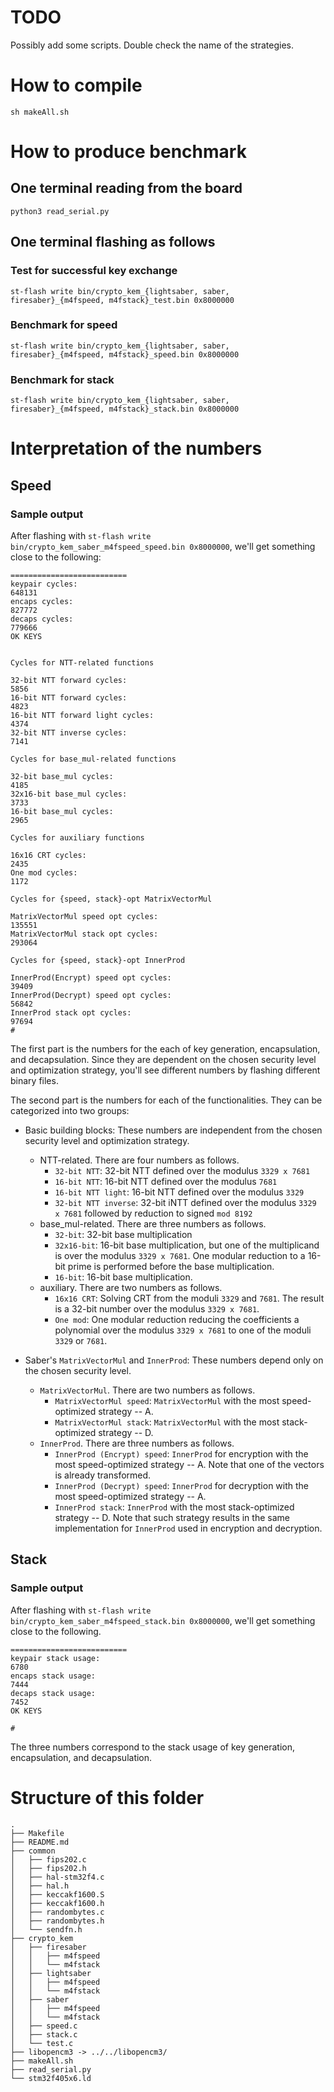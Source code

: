 
# TODO
Possibly add some scripts.
Double check the name of the strategies.

# How to compile
```
sh makeAll.sh
```

# How to produce benchmark

## One terminal reading from the board
```
python3 read_serial.py
```

## One terminal flashing as follows

### Test for successful key exchange
```
st-flash write bin/crypto_kem_{lightsaber, saber, firesaber}_{m4fspeed, m4fstack}_test.bin 0x8000000
```

### Benchmark for speed
```
st-flash write bin/crypto_kem_{lightsaber, saber, firesaber}_{m4fspeed, m4fstack}_speed.bin 0x8000000
```

### Benchmark for stack
```
st-flash write bin/crypto_kem_{lightsaber, saber, firesaber}_{m4fspeed, m4fstack}_stack.bin 0x8000000
```

# Interpretation of the numbers

## Speed
### Sample output

After flashing with `st-flash write bin/crypto_kem_saber_m4fspeed_speed.bin 0x8000000`, we'll get something close to the following:

```
==========================
keypair cycles:
648131
encaps cycles:
827772
decaps cycles:
779666
OK KEYS


Cycles for NTT-related functions

32-bit NTT forward cycles:
5856
16-bit NTT forward cycles:
4823
16-bit NTT forward light cycles:
4374
32-bit NTT inverse cycles:
7141

Cycles for base_mul-related functions

32-bit base_mul cycles:
4185
32x16-bit base_mul cycles:
3733
16-bit base_mul cycles:
2965

Cycles for auxiliary functions

16x16 CRT cycles:
2435
One mod cycles:
1172

Cycles for {speed, stack}-opt MatrixVectorMul

MatrixVectorMul speed opt cycles:
135551
MatrixVectorMul stack opt cycles:
293064

Cycles for {speed, stack}-opt InnerProd

InnerProd(Encrypt) speed opt cycles:
39409
InnerProd(Decrypt) speed opt cycles:
56842
InnerProd stack opt cycles:
97694
#
```

The first part is the numbers for the each of key generation, encapsulation, and decapsulation. Since they are dependent on the chosen security level and optimization strategy, you'll see different numbers by flashing different binary files.

The second part is the numbers for each of the functionalities. They can be categorized into two groups:

- Basic building blocks: These numbers are independent from the chosen security level and optimization strategy.
    - NTT-related. There are four numbers as follows.
        - `32-bit NTT`: 32-bit NTT defined over the modulus `3329 x 7681`
        - `16-bit NTT`: 16-bit NTT defined over the modulus `7681`
        - `16-bit NTT light`: 16-bit NTT defined over the modulus `3329`
        - `32-bit NTT inverse`: 32-bit iNTT defined over the modulus `3329 x 7681` followed by reduction to signed `mod 8192`
    - base_mul-related. There are three numbers as follows.
        - `32-bit`: 32-bit base multiplication
        - `32x16-bit`: 16-bit base multiplication, but one of the multiplicand is over the modulus `3329 x 7681`. One modular reduction to a 16-bit prime is performed before the base multiplication.
        - `16-bit`: 16-bit base multiplication.
    - auxiliary. There are two numbers as follows.
        - `16x16 CRT`: Solving CRT from the moduli `3329` and `7681`. The result is a 32-bit number over the modulus `3329 x 7681`.
        - `One mod`: One modular reduction reducing the coefficients a polynomial over the modulus `3329 x 7681` to one of the moduli `3329` or `7681`.

- Saber's `MatrixVectorMul` and `InnerProd`: These numbers depend only on the chosen security level.
    - `MatrixVectorMul`. There are two numbers as follows.
        - `MatrixVectorMul speed`: `MatrixVectorMul` with the most speed-optimized strategy -- A.
        - `MatrixVectorMul stack`: `MatrixVectorMul` with the most stack-optimized strategy -- D.
    - `InnerProd`. There are three numbers as follows.
        - `InnerProd (Encrypt) speed`: `InnerProd` for encryption with the most speed-optimized strategy -- A. Note that one of the vectors is already transformed.
        - `InnerProd (Decrypt) speed`: `InnerProd` for decryption with the most speed-optimized strategy -- A.
        - `InnerProd stack`: `InnerProd` with the most stack-optimized strategy -- D. Note that such strategy results in the same implementation for `InnerProd` used in encryption and decryption.

## Stack
### Sample output
After flashing with `st-flash write bin/crypto_kem_saber_m4fspeed_stack.bin 0x8000000`, we'll get something close to the following.

```
==========================
keypair stack usage:
6780
encaps stack usage:
7444
decaps stack usage:
7452
OK KEYS

#
```

The three numbers correspond to the stack usage of key generation, encapsulation, and decapsulation.

# Structure of this folder
```
.
├── Makefile
├── README.md
├── common
│   ├── fips202.c
│   ├── fips202.h
│   ├── hal-stm32f4.c
│   ├── hal.h
│   ├── keccakf1600.S
│   ├── keccakf1600.h
│   ├── randombytes.c
│   ├── randombytes.h
│   └── sendfn.h
├── crypto_kem
│   ├── firesaber
│   │   ├── m4fspeed
│   │   └── m4fstack
│   ├── lightsaber
│   │   ├── m4fspeed
│   │   └── m4fstack
│   ├── saber
│   │   ├── m4fspeed
│   │   └── m4fstack
│   ├── speed.c
│   ├── stack.c
│   └── test.c
├── libopencm3 -> ../../libopencm3/
├── makeAll.sh
├── read_serial.py
└── stm32f405x6.ld
```
